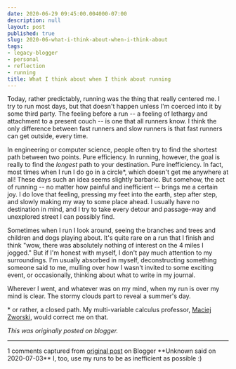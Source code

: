 ```yaml
---
date: 2020-06-29 09:45:00.004000-07:00
description: null
layout: post
published: true
slug: 2020-06-what-i-think-about-when-i-think-about
tags:
- legacy-blogger
- personal
- reflection
- running
title: What I think about when I think about running
---
```



Today, rather predictably, running was the thing that really centered me. I try to run most days, but that doesn't happen unless I'm coerced into it by some third party. The feeling before a run -- a feeling of lethargy and attachment to a present couch -- is one that all runners know. I think the only difference between fast runners and slow runners is that fast runners can get outside, every time.  

  

In engineering or computer science, people often try to find the shortest path between two points. Pure efficiency. In running, however, the goal is really to find the *longest* path to your destination. Pure inefficiency. In fact, most times when I run I do go in a circle\*, which doesn't get me anywhere at all! These days such an idea seems slightly barbaric. But somehow, the act of running -- no matter how painful and inefficient -- brings me a certain joy. I do love that feeling, pressing my feet into the earth, step after step, and slowly making my way to some place ahead. I usually have no destination in mind, and I try to take every detour and passage-way and unexplored street I can possibly find.  

  

Sometimes when I run I look around, seeing the branches and trees and children and dogs playing about. It's quite rare on a run that I finish and think "wow, there was absolutely nothing of interest on the 4 miles I jogged." But if I'm honest with myself, I don't pay much attention to my surroundings. I'm usually absorbed in myself, deconstructing something someone said to me, mulling over how I wasn't invited to some exciting event, or occasionally, thinking about what to write in my journal.  

  

Wherever I went, and whatever was on my mind, when my run is over my mind is clear. The stormy clouds part to reveal a summer's day.  

  

\* or rather, a closed path. My multi-variable calculus professor, [Maciej Zworski](https://math.berkeley.edu/~zworski/), would correct me on that.

*This was originally posted on blogger.*

-----------------------------

1 comments captured from [original post](https://www.rohanprasad.org/2020/06/what-i-think-about-when-i-think-about.html) on Blogger
\*\*Unknown said on 2020-07-03\*\*
I, too, use my runs to be as inefficient as possible :)

